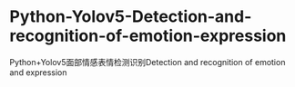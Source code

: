# Python-Yolov5-Detection-and-recognition-of-emotion-expression
Python+Yolov5面部情感表情检测识别Detection and recognition of emotion and expression
